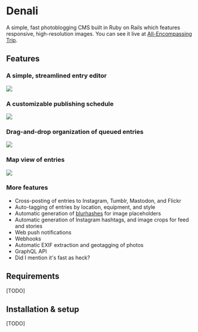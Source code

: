 # Denali

A simple, fast photoblogging CMS built in Ruby on Rails which features responsive, high-resolution images. You can see it live at [All-Encompassing Trip](http://www.allencompassingtrip.com).

## Features

### A simple, streamlined entry editor

![](https://i.imgur.com/N42IOxI.png)

### A customizable publishing schedule

![](https://i.imgur.com/ax4Bs8X.png)

### Drag-and-drop organization of queued entries

![](https://i.imgur.com/lSiV4Ro.png)

### Map view of entries

![](https://i.imgur.com/enMdop1.png)

### More features

* Cross-posting of entries to Instagram, Tumblr, Mastodon, and Flickr
* Auto-tagging of entries by location, equipment, and style
* Automatic generation of [blurhashes](https://blurha.sh/) for image placeholders
* Automatic generation of Instagram hashtags, and image crops for feed and stories
* Web push notifications
* Webhooks
* Automatic EXIF extraction and geotagging of photos
* GraphQL API
* Did I mention it's fast as heck?

## Requirements

[TODO]

## Installation & setup

[TODO]
